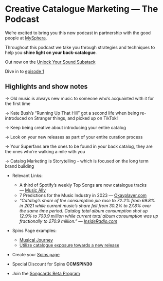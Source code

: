 # Creative Catalogue Marketing — The Podcast



We’re excited to bring you this new podcast in partnership with the good people at [MySphera](https://www.mysphera.co/).

Throughout this podcast we take you through strategies and techniques to help you **shine light on your back-catalogue**.

Out now on the [Unlock Your Sound Substack](https://unlockyoursound.substack.com/)

Dive in to [episode 1](https://unlockyoursound.substack.com/p/creative-catalogue-marketing)

Highlights and show notes
-------------------------

→ Old music is always new music to someone who’s acquainted with it for the first time

→ Kate Bush’s “Running Up That Hill” got a second life when being re-introduced on Stranger things, and picked up on TikTok!

→ Keep being creative about introducing your entire catalog

→ Look on your new releases as part of your entire curation process

→ Your Superfans are the ones to be found in your back catalog, they are the ones who’re walking a mile with you

→ Catalog Marketing is Storytelling – which is focused on the long term brand building

* Relevant Links:
  + A third of Spotify’s weekly Top Songs are now catalogue tracks — [Music Ally](https://musically.com/2022/09/29/spotifys-top-songs-catalogue-tracks/)
  + 7 Predictions for the Music Industry in 2023 — [Okayplayer.com](https://www.okayplayer.com/originals/7-predictions-for-the-music-industry-in-2023.html)
  + *“Catalog’s share of the consumption pie rose to 72.2% from 69.8% in 2021 while current music’s share fell from 30.2% to 27.8% over the same time period. Catalog total album consumption shot up 12.9% to 703.9 million while current total album consumption was up fractionally to 270.9 million.” — [InsideRadio.com](https://www.insideradio.com/free/music-consumption-rose-9-in-2022-as-catalog-s-share-jumped-to-72/article_db2d79f6-9313-11ed-81fd-3bb8f927e39b.html#:~:text=Catalog's%20share%20of%20the%20consumption,up%20fractionally%20to%20270.9%20million.)*

* Spins Page examples:
  + [Musical Journey](https://spins.mysphera.co/promotion/orbiron0916)
  + [Utilize catalogue exposure towards a new release](https://spins.mysphera.co/promotion/nerina_pallot0200)
* Create your [Spins page](https://bit.ly/3IF4nN9)
* Special Discount for Spins **CCMSPIN30**
* Join the [Songcards Beta Program](https://beta.songcards.io/)
